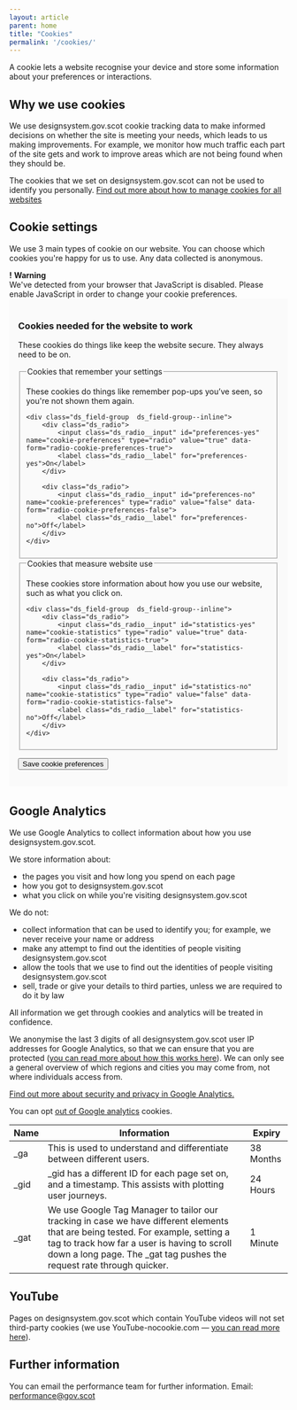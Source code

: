 ```yaml
---
layout: article
parent: home
title: "Cookies"
permalink: '/cookies/'
---
```


A cookie lets a website recognise your device and store some information about your preferences or interactions.

## Why we use cookies

We use designsystem.gov.scot cookie tracking data to make informed decisions on whether the site is meeting your needs, which leads to us making improvements. For example, we monitor how much traffic each part of the site gets and work to improve areas which are not being found when they should be.

<div class="ds_inset-text">
    <span class="ds_inset-text__text">
        The cookies that we set on designsystem.gov.scot can not be used to identify you personally. <a href="https://ico.org.uk/your-data-matters/online/cookies/">Find out more about how to manage cookies for all websites</a>
    </span>
</div>

## Cookie settings

We use 3 main types of cookie on our website. You can choose which cookies you're happy for us to use. Any data collected is anonymous.

<noscript>
<div class="ds_warning-text">
    <strong class="ds_warning-text__icon" aria-hidden="true">!</strong>
    <strong class="visually-hidden">Warning</strong>
    <div class="ds_warning-text__text"> 
        We've detected from your browser that JavaScript is disabled. Please enable
        JavaScript in order to change your cookie preferences.
    </div>
</div>
</noscript>

<div class="fully-hidden  ds_card  form-box" style="background: #fafafa; padding: 16px; margin-bottom: 32px;" data-module="cookie-preferences" id="cookie-form">

<form id="cookie-preferences">

<h3>Cookies needed for the website to work</h3>

<p>These cookies do things like keep the website secure. They always need to be on.</p>

<fieldset>
    <legend>Cookies that remember your settings</legend>
    <p>These cookies do things like remember pop-ups you’ve seen, so you're not shown them again.</p>

    <div class="ds_field-group  ds_field-group--inline">
        <div class="ds_radio">
            <input class="ds_radio__input" id="preferences-yes" name="cookie-preferences" type="radio" value="true" data-form="radio-cookie-preferences-true">
            <label class="ds_radio__label" for="preferences-yes">On</label>
        </div>

        <div class="ds_radio">
            <input class="ds_radio__input" id="preferences-no" name="cookie-preferences" type="radio" value="false" data-form="radio-cookie-preferences-false">
            <label class="ds_radio__label" for="preferences-no">Off</label>
        </div>
    </div>
</fieldset>

<fieldset>
    <legend>Cookies that measure website use</legend>
    <p>These cookies store information about how you use our website, such as what you click on.</p>

    <div class="ds_field-group  ds_field-group--inline">
        <div class="ds_radio">
            <input class="ds_radio__input" id="statistics-yes" name="cookie-statistics" type="radio" value="true" data-form="radio-cookie-statistics-true">
            <label class="ds_radio__label" for="statistics-yes">On</label>
        </div>

        <div class="ds_radio">
            <input class="ds_radio__input" id="statistics-no" name="cookie-statistics" type="radio" value="false" data-form="radio-cookie-statistics-false">
            <label class="ds_radio__label" for="statistics-no">Off</label>
        </div>
    </div>
</fieldset>

<button data-button="button-cookie-save" class="ds_button  ds_no-margin" type="submit">Save cookie preferences</button>

</form>
</div>

## Google Analytics

We use Google Analytics to collect information about how you use designsystem.gov.scot.

We store information about:
* the pages you visit and how long you spend on each page
* how you got to designsystem.gov.scot
* what you click on while you're visiting designsystem.gov.scot

We do not:
* collect information that can be used to identify you; for example, we never receive your name or address
* make any attempt to find out the identities of people visiting designsystem.gov.scot
* allow the tools that we use to find out the identities of people visiting designsystem.gov.scot
* sell, trade or give your details to third parties, unless we are required to do it by law

All information we get through cookies and analytics will be treated in confidence.

We anonymise the last 3 digits of all designsystem.gov.scot user IP addresses for Google Analytics, so that we can ensure that you are protected ([you can read more about how this works here](https://support.google.com/analytics/answer/2763052?hl=en)). We can only see a general overview of which regions and cities you may come from, not where individuals access from.

[Find out more about security and privacy in Google Analytics.](https://support.google.com/analytics/answer/2838718?hl=en-GB)

You can opt [out of Google analytics](https://tools.google.com/dlpage/gaoptout) cookies.

<table class="ds_table">
    <thead>
        <tr>
            <th>Name</th>
            <th>Information</th>
            <th>Expiry</th>
        </tr>
    </thead>
    <tbody>
        <tr>
            <td>_ga</td>
            <td>This is used to understand and differentiate between different users.</td>
            <td>38 Months</td>
        </tr>
        <tr>
            <td>_gid</td>
            <td>_gid has a different ID for each page set on, and a timestamp.  This assists with plotting user journeys.</td>
            <td>24 Hours</td>
        </tr>
        <tr>
            <td>_gat</td>
            <td>We use Google Tag Manager to tailor our tracking in case we have different elements that are being tested. For example, setting a tag to track how far a user is having to scroll down a long page. The _gat tag pushes the request rate through quicker.</td>
            <td>1 Minute</td>
        </tr>
    </tbody>
</table>

## YouTube
Pages on designsystem.gov.scot which contain YouTube videos will not set third-party cookies (we use YouTube-nocookie.com &mdash; [you can read more here](https://support.google.com/youtube/answer/171780?hl=en-GB)).

## Further information

You can email the performance team for further information. Email: [performance@gov.scot](mailto:performance@gov.scot)
